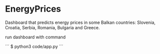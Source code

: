 # EnergyPrices
Dashboard that predicts energy prices in some Balkan countries: Slovenia, Croatia, Serbia, Romania, Bulgaria and Greece.

run dashboard with command

´´´
$ python3 code/app.py
´´´
